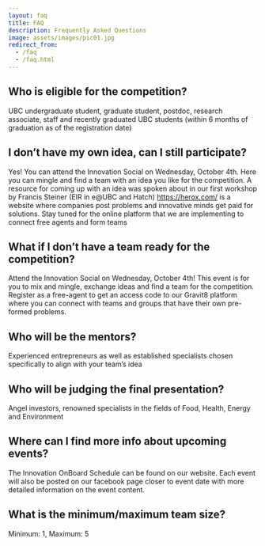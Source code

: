 ```yaml
---
layout: faq
title: FAQ
description: Frequently Asked Questions
image: assets/images/pic01.jpg
redirect_from:
  - /faq
  - /faq.html
---
```


## Who is eligible for the competition?
UBC undergraduate student, graduate student, postdoc, research associate, staff and recently graduated UBC students (within 6 months of graduation as of the registration date)

## I don’t have my own idea, can I still participate?
Yes! You can attend the Innovation Social on Wednesday, October 4th. Here you can mingle and find a team with an idea you like for the competition. A resource for coming up with an idea was spoken about in our first workshop by Francis Steiner (EIR in e@UBC and Hatch) https://herox.com/ is a website where companies post problems and innovative minds get paid for solutions. Stay tuned for the online platform that we are implementing to connect free agents and form teams

## What if I don’t have a team ready for the competition?
Attend the Innovation Social on Wednesday, October 4th! This event is for you to mix and mingle, exchange ideas and find a team for the competition. Register as a free-agent to get an access code to our Gravit8 platform where you can connect with teams and groups that have their own pre-formed problems.

## Who will be the mentors?
Experienced entrepreneurs as well as established specialists chosen specifically to align with your team’s idea

## Who will be judging the final presentation?
Angel investors, renowned specialists in the fields of Food, Health, Energy and Environment

## Where can I find more info about upcoming events?
The Innovation OnBoard Schedule can be found on our website. Each event will also be posted on our facebook page closer to event date with more detailed information on the event content.

## What is the minimum/maximum team size?
Minimum: 1, Maximum: 5

<!-- ## My technology is completely software based, am I still eligible to compete?
Yes! As long as they relate to one of the three topics: Health, Energy and Environment and Food -->

